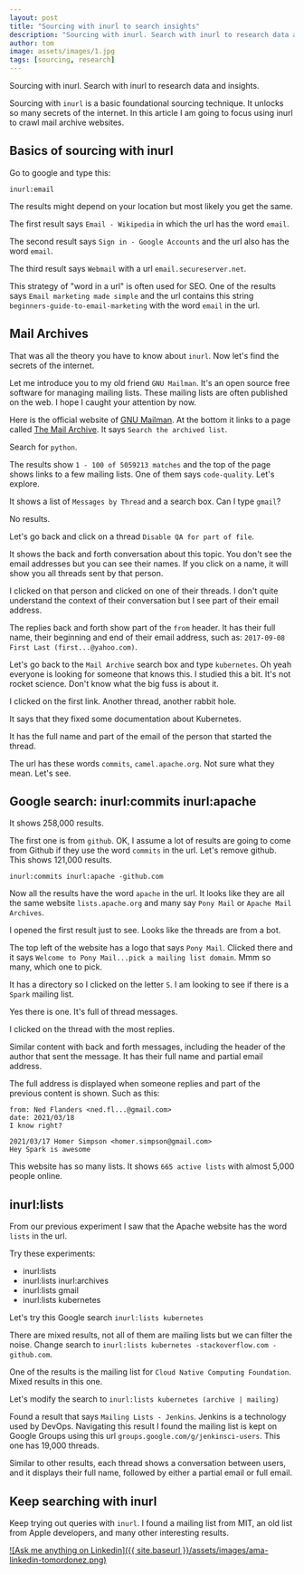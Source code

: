 ```yaml
---
layout: post
title: "Sourcing with inurl to search insights"
description: "Sourcing with inurl. Search with inurl to research data and insights."
author: tom
image: assets/images/1.jpg
tags: [sourcing, research]
---
```


Sourcing with inurl. Search with inurl to research data and insights.

Sourcing with `inurl` is a basic foundational sourcing technique. It unlocks so many secrets of the internet. In this article I am going to focus using inurl to crawl mail archive websites.


## Basics of sourcing with inurl

Go to google and type this:

	inurl:email

The results might depend on your location but most likely you get the same.

The first result says `Email - Wikipedia` in which the url has the word `email`.

The second result says `Sign in - Google Accounts` and the url also has the word `email`.

The third result says `Webmail` with a url `email.secureserver.net`.

This strategy of "word in a url" is often used for SEO. One of the results says `Email marketing made simple` and the url contains this string `beginners-guide-to-email-marketing` with the word `email` in the url.


## Mail Archives

That was all the theory you have to know about `inurl`. Now let's find the secrets of the internet.

Let me introduce you to my old friend `GNU Mailman`. It's an open source free software for managing mailing lists. These mailing lists are often published on the web. I hope I caught your attention by now.

Here is the official website of [GNU Mailman](https://list.org/). At the bottom it links to a page called [The Mail Archive](https://www.mail-archive.com/). It says `Search the archived list`.

Search for `python`.

The results show `1 - 100 of 5059213 matches` and the top of the page shows links to a few mailing lists. One of them says `code-quality`. Let's explore.

It shows a list of `Messages by Thread` and a search box. Can I type `gmail`?

No results.

Let's go back and click on a thread `Disable QA for part of file`.

It shows the back and forth conversation about this topic. You don't see the email addresses but you can see their names. If you click on a name, it will show you all threads sent by that person.

I clicked on that person and clicked on one of their threads. I don't quite understand the context of their conversation but I see part of their email address.

The replies back and forth show part of the `from` header. It has their full name, their beginning and end of their email address, such as: `2017-09-08 First Last (first...@yahoo.com)`.


Let's go back to the `Mail Archive` search box and type `kubernetes`. Oh yeah everyone is looking for someone that knows this. I studied this a bit. It's not rocket science. Don't know what the big fuss is about it.

I clicked on the first link. Another thread, another rabbit hole.

It says that they fixed some documentation about Kubernetes.

It has the full name and part of the email of the person that started the thread.

The url has these words `commits`, `camel.apache.org`. Not sure what they mean. Let's see.


## Google search: inurl:commits inurl:apache

It shows 258,000 results.

The first one is from `github`. OK, I assume a lot of results are going to come from Github if they use the word `commits` in the url. Let's remove github. This shows 121,000 results.

	inurl:commits inurl:apache -github.com

Now all the results have the word `apache` in the url. It looks like they are all the same website `lists.apache.org` and many say `Pony Mail` or `Apache Mail Archives`.

I opened the first result just to see. Looks like the threads are from a bot.

The top left of the website has a logo that says `Pony Mail`. Clicked there and it says `Welcome to Pony Mail...pick a mailing list domain`. Mmm so many, which one to pick.

It has a directory so I clicked on the letter `S`. I am looking to see if there is a `Spark` mailing list.

Yes there is one. It's full of thread messages.

I clicked on the thread with the most replies.

Similar content with back and forth messages, including the header of the author that sent the message. It has their full name and partial email address.

The full address is displayed when someone replies and part of the previous content is shown. Such as this:

	from: Ned Flanders <ned.fl...@gmail.com>
	date: 2021/03/18
	I know right?

	2021/03/17 Homer Simpson <homer.simpson@gmail.com>
	Hey Spark is awesome

This website has so many lists. It shows `665 active lists` with almost 5,000 people online.


## inurl:lists

From our previous experiment I saw that the Apache website has the word `lists` in the url.

Try these experiments:

* inurl:lists
* inurl:lists inurl:archives
* inurl:lists gmail
* inurl:lists kubernetes

Let's try this Google search `inurl:lists kubernetes`

There are mixed results, not all of them are mailing lists but we can filter the noise. Change search to `inurl:lists kubernetes -stackoverflow.com -github.com`.

One of the results is the mailing list for `Cloud Native Computing Foundation`. Mixed results in this one.

Let's modify the search to `inurl:lists kubernetes (archive | mailing)`

Found a result that says `Mailing Lists - Jenkins`. Jenkins is a technology used by DevOps. Navigating this result I found the mailing list is kept on Google Groups using this url `groups.google.com/g/jenkinsci-users`. This one has 19,000 threads.

Similar to other results, each thread shows a conversation between users, and it displays their full name, followed by either a partial email or full email.


## Keep searching with inurl

Keep trying out queries with `inurl`. I found a mailing list from MIT, an old list from Apple developers, and many other interesting results.

[![Ask me anything on Linkedin]({{ site.baseurl }}/assets/images/ama-linkedin-tomordonez.png)](https://www.linkedin.com/in/tomordonez/)